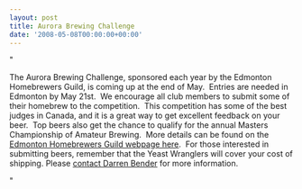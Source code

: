 ```yaml
---
layout: post
title: Aurora Brewing Challenge
date: '2008-05-08T00:00:00+00:00'
---
```

"<p>The Aurora Brewing Challenge&#44; sponsored each year by the Edmonton Homebrewers Guild&#44; is coming up at the end of May.&nbsp; Entries are needed in Edmonton by May 21st.&nbsp; We encourage all club members to submit some of their homebrew&nbsp;to the competition.&nbsp; This competition has some of the best judges in Canada&#44; and it is a great&nbsp;way to get excellent feedback on your beer.&nbsp;&nbsp;Top beers also get the chance to qualify&nbsp;for the annual Masters Championship of Amateur Brewing.&nbsp; More details can be found on the <a href="http://ehg.ca/?q=ABC2008" target="_blank">Edmonton Homebrewers Guild webpage here</a>.&nbsp; For those interested in submitting beers&#44; remember that the Yeast Wranglers will cover your&nbsp;cost of shipping.&nbsp;Please <a href="http://www.yeastwranglers.ca/About/ContactUs/ContactDarren/tabid/312/Default.aspx" onclick="window.open(this.href&#44;''&#44;'resizable=yes&#44;location=no&#44;menubar=no&#44;scrollbars=no&#44;status=no&#44;toolbar=no&#44;fullscreen=no&#44;dependent=no&#44;width=700&#44;height=800&#44;status'); return false">contact Darren Bender</a> for more information.</p>"
